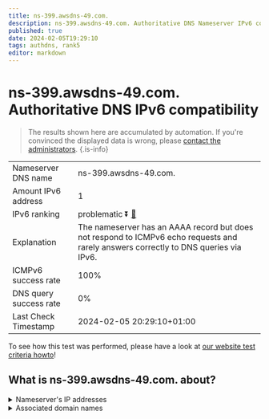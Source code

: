 ```yaml
---
title: ns-399.awsdns-49.com.
description: ns-399.awsdns-49.com. Authoritative DNS Nameserver IPv6 compatibility
published: true
date: 2024-02-05T19:29:10
tags: authdns, rank5
editor: markdown
---
```


# ns-399.awsdns-49.com. Authoritative DNS IPv6 compatibility

> The results shown here are accumulated by automation. If you're convinced the displayed data is wrong, please [contact the administrators](/howto/chat). 
{.is-info}




|   |   |
| - | - |
| Nameserver DNS name | ns-399.awsdns-49.com.
| Amount IPv6 address | 1
| IPv6 ranking | problematic :arrow_double_down: [🔗](/howto/ranking) |
| Explanation | The nameserver has an AAAA record but does not respond to ICMPv6 echo requests and rarely answers correctly to DNS queries via IPv6. |
| ICMPv6 success rate | 100%|
| DNS query success rate | 0% |
| Last Check Timestamp | 2024-02-05 20:29:10+01:00 |

To see how this test was performed, please have a look at [our website test criteria howto](/howto/testcriteria/authdns)!


## What is ns-399.awsdns-49.com. about?




<details>
<summary>Nameserver's IP addresses</summary>

2600:9000:5301:8f00::1

</details>



<details>
<summary>Associated domain names</summary>

www.hbomax.com

</details>
